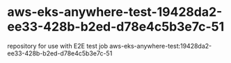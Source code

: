 # aws-eks-anywhere-test-19428da2-ee33-428b-b2ed-d78e4c5b3e7c-51
repository for use with E2E test job aws-eks-anywhere-test:19428da2-ee33-428b-b2ed-d78e4c5b3e7c-51
